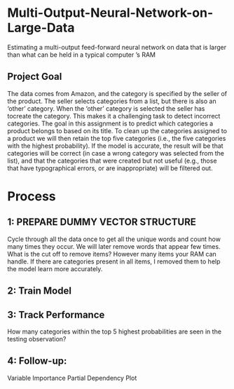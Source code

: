 # Multi-Output-Neural-Network-on-Large-Data
Estimating a multi-output feed-forward neural network on data that is larger than what can be held in a typical computer ’s RAM


## Project Goal
The data comes from Amazon, and the category is specified by the seller of the product. The seller selects categories from a list, but there is also an ‘other’ category. When the ‘other’ category is selected the seller has tocreate the category. This makes it a challenging task to detect incorrect categories. The goal in this assignment is to predict which categories a product belongs to based on its title. To clean up the categories assigned to a product we will then retain the top five categories (i.e., the five categories with the highest probability). If the model is accurate, the result will be that categories will be correct (in case a wrong category was selected from the list), and that the categories that were created but not useful (e.g., those that have typographical errors, or are
inappropriate) will be filtered out.

# Process
## 1: PREPARE DUMMY VECTOR STRUCTURE
        
Cycle through all the data once to get all the unique words and count how many times they occur.
We will later remove words that appear few times. What is the cut off to remove items? However many items your RAM can handle.
If there are categories present in all items, I removed them to help the model learn more accurately.

## 2: Train Model

## 3: Track Performance
How many categories within the top 5 highest probabilities are seen in the testing observation?

## 4: Follow-up:
Variable Importance
Partial Dependency Plot
